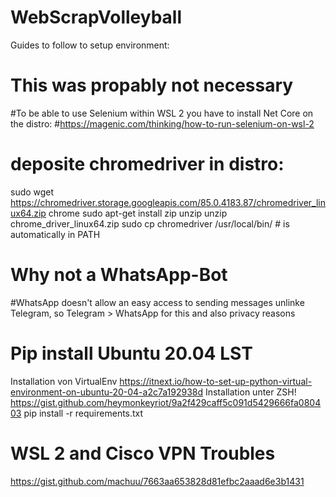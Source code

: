 # WebScrapVolleyball

Guides to follow to setup environment:

# This was propably not necessary
#To be able to use Selenium within WSL 2 you have to install Net Core on the distro:
#https://magenic.com/thinking/how-to-run-selenium-on-wsl-2

# deposite chromedriver in distro:
  sudo wget https://chromedriver.storage.googleapis.com/85.0.4183.87/chromedriver_linux64.zip chrome
  sudo apt-get install zip unzip
  unzip chrome_driver_linux64.zip
  sudo cp chromedriver /usr/local/bin/  # is automatically in PATH


# Why not a WhatsApp-Bot
#WhatsApp doesn't allow an easy access to sending messages unlinke Telegram, so Telegram > WhatsApp for this and also privacy reasons


# Pip install Ubuntu 20.04 LST
Installation von VirtualEnv  https://itnext.io/how-to-set-up-python-virtual-environment-on-ubuntu-20-04-a2c7a192938d
Installation unter ZSH! https://gist.github.com/heymonkeyriot/9a2f429caff5c091d5429666fa080403 
pip install -r requirements.txt

# WSL 2 and Cisco VPN Troubles
https://gist.github.com/machuu/7663aa653828d81efbc2aaad6e3b1431

